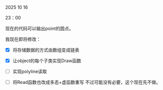 2025 10 16

23：00

现在的代码可以输出point的圆点。

我现在即将修改：

- [x] 将存储数据的方式由数组变成链表
- [x] 让object的每个子类实现Draw函数
- [ ] 实现polyline读取
- [ ] 将Read函数也改成多态+虚函数重写
  不过可能没有必要，这个现在先不做。

